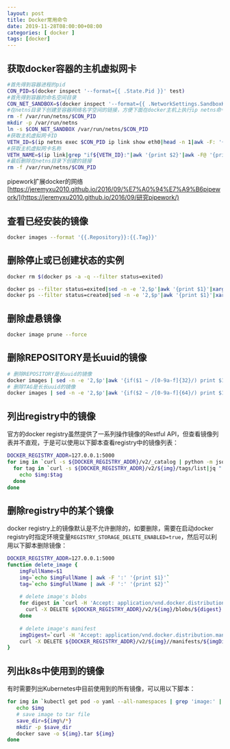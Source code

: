 ```yaml
---
layout: post
title: Docker常用命令
date: 2019-11-28T08:00:00+08:00
categories: [ docker ]
tags: [docker]
---
```




## 获取docker容器的主机虚拟网卡

```bash
#首先得到容器进程的pid
CON_PID=$(docker inspect '--format={{ .State.Pid }}' test)
#首先得到容器的命名空间目录
CON_NET_SANDBOX=$(docker inspect '--format={{ .NetworkSettings.SandboxKey }}' test)
#在netns目录下创建至容器网络名字空间的链接，方便下面在docker主机上执行ip netns命令对容器的网络名字空间进行操作
rm -f /var/run/netns/$CON_PID
mkdir -p /var/run/netns
ln -s $CON_NET_SANDBOX /var/run/netns/$CON_PID
#获取主机虚拟网卡ID
VETH_ID=$(ip netns exec $CON_PID ip link show eth0|head -n 1|awk -F: '{print $1}')
#获取主机虚拟网卡名称
VETH_NAME=$(ip link|grep "if${VETH_ID}:"|awk '{print $2}'|awk -F@ '{print $1}')
#最后删除在netns目录下创建的链接
rm -f /var/run/netns/$CON_PID
```

pipework扩展docker的网络 [https://jeremyxu2010.github.io/2016/09/%E7%A0%94%E7%A9%B6pipework/](https://jeremyxu2010.github.io/2016/09/研究pipework/)

## 查看已经安装的镜像

```bash
docker images --format '{{.Repository}}:{{.Tag}}'
```

## 删除停止或已创建状态的实例

```bash
docker rm $(docker ps -a -q --filter status=exited)

docker ps --filter status=exited|sed -n -e '2,$p'|awk '{print $1}'|xargs docker rm
docker ps --filter status=created|sed -n -e '2,$p'|awk '{print $1}'|xargs docker rm
```

## 删除虚悬镜像

```bash
docker image prune --force
```

## 删除REPOSITORY是长uuid的镜像

```bash
# 删除REPOSITORY是长uuid的镜像
docker images | sed -n -e '2,$p'|awk '{if($1 ~ /[0-9a-f]{32}/) print $1":"$2}'|xargs docker rmi
# 删除TAG是长长uuid的镜像
docker images | sed -n -e '2,$p'|awk '{if($2 ~ /[0-9a-f]{64}/) print $1":"$2}'|xargs docker rmi
```

## 列出registry中的镜像

官方的docker registry虽然提供了一系列操作镜像的Restful API，但查看镜像列表并不直观，于是可以使用以下脚本查看registry中的镜像列表：

```bash
DOCKER_REGISTRY_ADDR=127.0.0.1:5000
for img in `curl -s ${DOCKER_REGISTRY_ADDR}/v2/_catalog | python -m json.tool | jq ".repositories[]" | tr -d '"'`; do
  for tag in `curl -s ${DOCKER_REGISTRY_ADDR}/v2/${img}/tags/list|jq ".tags[]" | tr -d '"'`; do
    echo $img:$tag
  done
done
```

## 删除registry中的某个镜像

docker registry上的镜像默认是不允许删除的，如要删除，需要在启动docker registry时指定环境变量`REGISTRY_STORAGE_DELETE_ENABLED=true`，然后可以利用以下脚本删除镜像：

```bash
DOCKER_REGISTRY_ADDR=127.0.0.1:5000
function delete_image {
    imgFullName=$1
    img=`echo $imgFullName | awk -F ':' '{print $1}'`
    tag=`echo $imgFullName | awk -F ':' '{print $2}'`
    
    # delete image's blobs
    for digest in `curl -H 'Accept: application/vnd.docker.distribution.manifest.v2+json' -s ${DOCKER_REGISTRY_ADDR}/v2/${img}/manifests/${tag} | jq ".layers[].digest" | tr -d '"'`; do
      curl -X DELETE ${DOCKER_REGISTRY_ADDR}/v2/${img}/blobs/${digest}      
    done
    
    # delete image's manifest
    imgDigest=`curl -H 'Accept: application/vnd.docker.distribution.manifest.v2+json' -s ${DOCKER_REGISTRY_ADDR}/v2/${img}/manifests/${tag} | jq ".config.digest" | tr -d '"'`
    curl -X DELETE ${DOCKER_REGISTRY_ADDR}/v2/${img}//manifests/${imgDigest}
}
```

## 列出k8s中使用到的镜像

有时需要列出Kubernetes中目前使用到的所有镜像，可以用以下脚本：

```bash
for img in `kubectl get pod -o yaml --all-namespaces | grep 'image:' | cut -c14- | sort | uniq`; do
   echo $img
   # save image to tar file
   save_dir=${img%/*}
   mkdir -p $save_dir
   docker save -o ${img}.tar ${img}
done
```